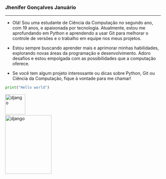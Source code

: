 ### Jhenifer Gonçalves Januário

---
- Olá! Sou  uma estudante de Ciência da Computação no segundo ano, com 19 anos, e apaixonada por tecnologia. Atualmente, estou me aprofundando em Python e aprendendo a usar Git para melhorar o controle de versões e o trabalho em equipe nos meus projetos.

- Estou sempre buscando aprender mais e aprimorar minhas habilidades, explorando novas áreas da programação e desenvolvimento. Adoro desafios e estou empolgada com as possibilidades que a computação oferece.

- Se você tem algum projeto interessante ou dicas sobre Python, Git ou Ciência da Computação, fique à vontade para me chamar!

 
```python
print("Hello world")
```

  <div>
  <img src="https://encrypted-tbn0.gstatic.com/images?q=tbn:ANd9GcRFCHi18uXFtRb1_q7pQIVxYlwqvhVzCzZ4PQ&s" title="django" alt="django" width="65" height="65"/>&nbsp;    
  </div>

  <div>
  <img src="https://media.invisioncic.com/v310067/monthly_2021_08/image.png.46aa28064fc54c9149c208b61dc2972a.png" title="django" alt="django" width="150" height="190"/>&nbsp;    
  </div>

